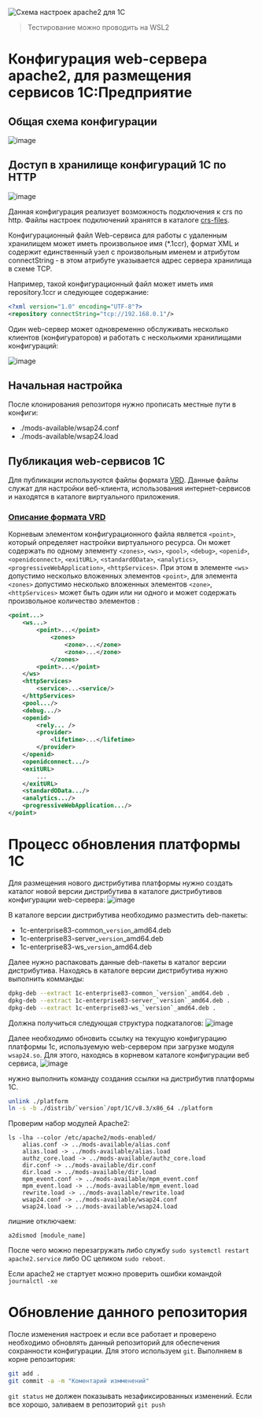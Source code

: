 ![Схема настроек apache2 для 1С](https://user-images.githubusercontent.com/1051804/142332009-6704f216-969c-49e3-9625-a8ee66434c13.png)
> Тестирование можно проводить на WSL2
# Конфигурация web-сервера apache2, для размещения сервисов 1С:Предприятие


## Общая схема конфигурации
![image](https://user-images.githubusercontent.com/1051804/142091877-03d3b4e0-f5ae-4e61-a07b-1cb7bda6328d.png)

## Доступ в хранилище конфигураций 1С по HTTP
![image](https://user-images.githubusercontent.com/1051804/142206963-eeee9871-cad2-4d86-a90a-c80b9e1e8615.png)

Данная конфигурация реализует возможность подключения к crs по http. Файлы настроек подключений хранятся в каталоге [crs-files](crs-files).

Конфигурационный файл Web-сервиса для работы с удаленным хранилищем может иметь произвольное имя (*.1ccr), формат XML и содержит единственный узел с произвольным именем и атрибутом connectString ‑ в этом атрибуте указывается адрес сервера хранилища в схеме TCP.

Например, такой конфигурационный файл может иметь имя repository.1ccr и следующее содержание:
```xml
<?xml version="1.0" encoding="UTF-8"?>
<repository connectString="tcp://192.168.0.1"/>
```

Один web-сервер может одновременно обслуживать несколько клиентов (конфигураторов) и работать с несколькими хранилищами конфигураций:

![image](https://user-images.githubusercontent.com/1051804/142340838-4078640f-35e1-45de-804d-148b1a3339bc.png)


## Начальная настройка
После клонирования репозиторя нужно прописать местные пути в конфиги:
- ./mods-available/wsap24.conf
- ./mods-available/wsap24.load


## Публикация web-сервисов 1С
Для публикации используются файлы формата [VRD][1]. Данные файлы служат для настройки веб-клиента, использования интернет-сервисов и находятся в каталоге виртуального приложения.

### [Описание формата VRD][1]
Корневым элементом конфигурационного файла является `<point>`, который определяет настройки виртуального ресурса. Он может содержать по одному элементу `<zones>`, `<ws>`, `<pool>`, `<debug>`, `<openid>`, `<openidconnect>`, `<exitURL>`, `<standardOData>`, `<analytics>`, `<progressiveWebApplication>`, `<httpServices>`. При этом в элементе `<ws>` допустимо несколько вложенных элементов `<point>`, для элемента `<zones>` допустимо несколько вложенных элементов `<zone>`, `<httpServices>` может быть один или ни одного и может содержать произвольное количество элементов <service>:
```xml
<point...>
    <ws...>
        <point>...</point>
            <zones>
                <zone>...</zone>
                <zone>...</zone>
            </zones>
        <point>...</point>
    </ws>
    <httpServices>
        <service>...<service/>
    </httpServices>
    <pool.../>
    <debug.../>
    <openid>
        <rely... />
        <provider>
            <lifetime>...</lifetime>
        </provider>
    </openid>
    <openidconnect.../>
    <exitURL>
        ...
    </exitURL>
    <standardOData.../>
    <analytics.../>
    <progressiveWebApplication.../>
</point>
```

# Процесс обновления платформы 1С
Для размещения нового дистрибутива платформы нужно создать каталог новой версии дистрибутива в каталоге дистрибутивов конфигурации web-сервера:
![image](https://user-images.githubusercontent.com/1051804/142213817-b93916f6-0ad7-4fa5-a731-d7e658efef2c.png)

В каталоге версии дистрибутива необходимо разместить deb-пакеты:
- 1c-enterprise83-common_`version`_amd64.deb
- 1c-enterprise83-server_`version`_amd64.deb
- 1c-enterprise83-ws_`version`_amd64.deb

Далее нужно распаковать данные deb-пакеты в каталог версии дистрибутива. Находясь в каталоге версии дистрибутива нужно выполнить комманды:
```bash
dpkg-deb --extract 1c-enterprise83-common_`version`_amd64.deb .
dpkg-deb --extract 1c-enterprise83-server_`version`_amd64.deb .
dpkg-deb --extract 1c-enterprise83-ws_`version`_amd64.deb .
```

Должна получиться следующая структура подкаталогов:
![image](https://user-images.githubusercontent.com/1051804/142215379-360ee412-b59a-44e0-a191-021114ae578b.png)

Далее необходимо обновить ссылку на текущую конфигурацию платформы 1с, используемую web-сервером при загрузке модуля `wsap24.so`.
Для этого, находясь в корневом каталоге конфигурации веб сервиса,
![image](https://user-images.githubusercontent.com/1051804/142216518-16915c73-b2bc-48df-8d43-2d48c5928f84.png)

нужно выполнить команду создания ссылки на дистрибутив платформы 1С.
```bash
unlink ./platform
ln -s -b ./distrib/`version`/opt/1C/v8.3/x86_64 ./platform
```

Проверим набор модулей Apache2:

```shell
ls -lha --color /etc/apache2/mods-enabled/
    alias.conf -> ../mods-available/alias.conf
    alias.load -> ../mods-available/alias.load
    authz_core.load -> ../mods-available/authz_core.load
    dir.conf -> ../mods-available/dir.conf
    dir.load -> ../mods-available/dir.load
    mpm_event.conf -> ../mods-available/mpm_event.conf
    mpm_event.load -> ../mods-available/mpm_event.load
    rewrite.load -> ../mods-available/rewrite.load
    wsap24.conf -> ../mods-available/wsap24.conf
    wsap24.load -> ../mods-available/wsap24.load
```

лишние отключаем:
```shell
a2dismod [module_name]
```


После чего можно перезагружать либо службу `sudo systemctl restart apache2.service` либо ОС целиком `sudo reboot`.

Если apache2 не стартует можно проверить ошибки командой `journalctl -xe`

# Обновление данного репозитория
После изменения настроек и если все работает и проверено необходимо обновлять данный репозиторий для обеспечения сохранности конфигурации.
Для этого используем `git`. Выполняем в корне репозитория:
```sh
git add .
git commit -a -m "Коментарий измменений"
```

`git status` не должен показывать незафиксированных изменений. Если все хорошо, заливаем в репозиторий `git push`

[1]: https://github.com/santens-devs/1cApacheWebService/files/7555017/vrd.pdf "VRD"
